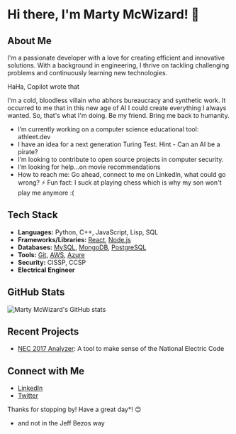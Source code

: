 # Hi there, I'm Marty McWizard! 👋

## About Me

I'm a passionate developer with a love for creating efficient and innovative solutions. With a background in engineering, I thrive on tackling challenging problems and continuously learning new technologies.

HaHa, Copilot wrote that

I'm a cold, bloodless villain who abhors bureaucracy and synthetic work. It occurred to me that in this new age of AI I could create everything I always wanted. So, that's what I'm doing. Be my friend. Bring me back to humanity.

-  I’m currently working on a computer science educational tool: athleet.dev
-  I have an idea for a next generation Turing Test. Hint - Can an AI be a pirate?
-  I’m looking to contribute to open source projects in computer security.
-  I’m looking for help...on movie recommendations
-  How to reach me: Go ahead, connect to me on LinkedIn, what could go wrong?
⚡  Fun fact: I suck at playing chess which is why my son won't play me anymore :(

## Tech Stack

- **Languages:** Python, C++, JavaScript, Lisp, SQL
- **Frameworks/Libraries:** [React](https://reactjs.org/), [Node.js](https://nodejs.org/)
- **Databases:** [MySQL](https://www.mysql.com/), [MongoDB](https://www.mongodb.com/), [PostgreSQL](https://www.postgresql.org/)
- **Tools:** [Git](https://git-scm.com/), [AWS](https://aws.amazon.com/), [Azure](https://azure.microsoft.com/)
- **Security:** CISSP, CCSP
- **Electrical Engineer**

## GitHub Stats

![Marty McWizard's GitHub stats](https://github-readme-stats.vercel.app/api?username=martymcenroe&show_icons=true&theme=radical)

## Recent Projects

- [NEC 2017 Analyzer](https://github.com/martymcenroe/nec2017-analyzer): A tool to make sense of the National Electric Code

## Connect with Me

- [LinkedIn](https://linkedin.com/in/martymcenroe)
- [Twitter](https://twitter.com/oh-i-was-just-kidding)

Thanks for stopping by! Have a great day*! 😊

* and not in the Jeff Bezos way
